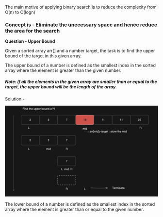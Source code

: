 The main motive of applying binary search is to reduce the complexity from O(n) to O(logn)
### Concept is - Eliminate the unecessary space and hence reduce the area for the search

**Question - Upper Bound**

Given a sorted array arr[] and a number target, the task is to find the upper bound of the target in this given array.

The upper bound of a number is defined as the smallest index in the sorted array where the element is greater than the given number.

##### Note: If all the elements in the given array are smaller than or equal to the target, the upper bound will be the length of the array.

Solution - 

![alt text](<Screenshot 2025-03-30 001302.png>)

The lower bound of a number is defined as the smallest index in the sorted array where the element is greater than or equal to the given number.